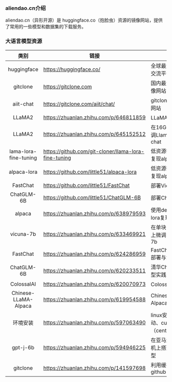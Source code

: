 ### aliendao.cn介绍

aliendao.cn（异形开源）是 huggingface.co（抱脸虫）资源的镜像网站，提供了常用的一些模型和数据集的下载服务。

### 大语言模型资源

|         类别         | 链接                                                 | 说明                         |
| :-------------------: | ---------------------------------------------------- | ---------------------------- |
| huggingface      		| https://huggingface.co/                              | 全球最大的开源代码交流平台   |
| gitclone        		| https://gitclone.com                                 | 国内最大的github镜像网站     |
| aiit-chat       		| https://gitclone.com/aiit/chat/                      | gitclone发布的chat网站       |
| LLaMA2 | https://zhuanlan.zhihu.com/p/646811859 | LLaMA2中文微调 |
| LLaMA2 | https://zhuanlan.zhihu.com/p/645152512 | 在16G的推理卡上微调Llama-2-7b-chat |
| lama-lora-fine-tuning | https://github.com/git-cloner/llama-lora-fine-tuning | 低资源微调LLaMA，复现alpaca  |
|      alpaca-lora      | https://github.com/little51/alpaca-lora              | 低资源微调LLaMA，复现alpaca |
| FastChat | https://github.com/little51/FastChat | 部署Vicuna-7B |
| ChatGLM-6B | https://github.com/little51/ChatGLM-6B | 部署ChatGLM-6B |
| alpaca | https://zhuanlan.zhihu.com/p/638979593 | 使用deepspeed和lora复现alpaca |
| vicuna-7b | https://zhuanlan.zhihu.com/p/633469921 | 在单块16G的推理卡上微调复现vicuna-7b |
| FastChat | https://zhuanlan.zhihu.com/p/624286959 | FastChat+vicuna1.1部署与流式调用实践 |
| ChatGLM-6B | https://zhuanlan.zhihu.com/p/620233511 | 清华ChatGLM-6B模型实践 |
| ColossalAI | https://zhuanlan.zhihu.com/p/620070973 | ColossalAI推理实践 |
| Chinese-LLaMA-Alpaca | https://zhuanlan.zhihu.com/p/619954588 | Chinese-LLaMA-Alpaca实践 |
| 环境安装 | https://zhuanlan.zhihu.com/p/597063490 | linux安装nvidia驱动、cuda、conda（centos） |
| gpt-j-6b | https://zhuanlan.zhihu.com/p/594946225 | 在亚马逊aws的云主机上搭建gpt-j-6b模型 |
| gitclone | https://zhuanlan.zhihu.com/p/141597698 | 利用缓存加速从github clone |

